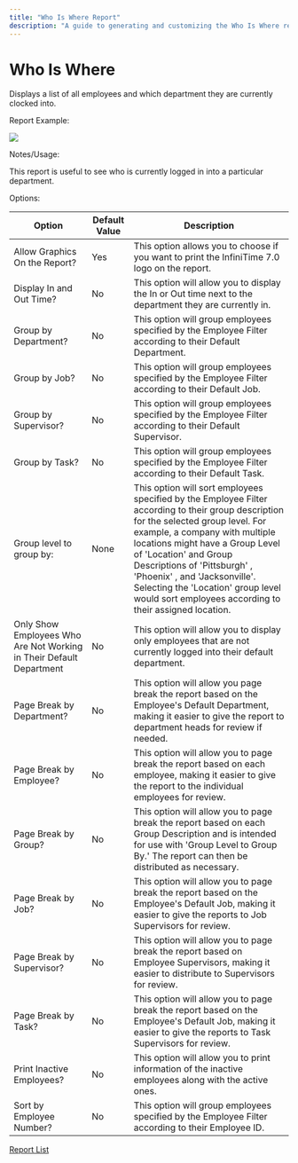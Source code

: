 ```yaml
---
title: "Who Is Where Report"
description: "A guide to generating and customizing the Who Is Where report, showing employee locations and department assignments."
---
```


# Who Is Where

Displays a list of all employees and which department they are currently clocked into.

Report Example:

![](/img/Who_Is_Where.gif)

Notes/Usage:

This report is useful to see who is currently logged in into a particular department.

Options:

| Option                                                              | Default Value | Description                                                                                                                                                                                                                                                                                                                                                                                        |
| ------------------------------------------------------------------- | ------------- | -------------------------------------------------------------------------------------------------------------------------------------------------------------------------------------------------------------------------------------------------------------------------------------------------------------------------------------------------------------------------------------------------- |
| Allow Graphics On the Report?                                       | Yes           | This option allows you to choose if you want to print the InfiniTime 7.0 logo on the report.                                                                                                                                                                                                                                                                                                       |
| Display In and Out Time?                                            | No            | This option will allow you to display the In or Out time next to the department they are currently in.                                                                                                                                                                                                                                                                                             |
| Group by Department?                                                | No            | This option will group employees specified by the Employee Filter according to their Default Department.                                                                                                                                                                                                                                                                                           |
| Group by Job?                                                       | No            | This option will group employees specified by the Employee Filter according to their Default Job.                                                                                                                                                                                                                                                                                                  |
| Group by Supervisor?                                                | No            | This option will group employees specified by the Employee Filter according to their Default Supervisor.                                                                                                                                                                                                                                                                                           |
| Group by Task?                                                      | No            | This option will group employees specified by the Employee Filter according to their Default Task.                                                                                                                                                                                                                                                                                                 |
| Group level to group by:                                            | None          | This option will sort employees specified by the Employee Filter according to their group description for the selected group level. For example, a company with multiple locations might have a Group Level of 'Location' and Group Descriptions of 'Pittsburgh' , 'Phoenix' , and 'Jacksonville'. Selecting the 'Location' group level would sort employees according to their assigned location. |
| Only Show Employees Who Are Not Working in Their Default Department | No            | This option will allow you to display only employees that are not currently logged into their default department.                                                                                                                                                                                                                                                                                  |
| Page Break by Department?                                           | No            | This option will allow you page break the report based on the Employee's Default Department, making it easier to give the report to department heads for review if needed.                                                                                                                                                                                                                         |
| Page Break by Employee?                                             | No            | This option will allow you to page break the report based on each employee, making it easier to give the report to the individual employees for review.                                                                                                                                                                                                                                            |
| Page Break by Group?                                                | No            | This option will allow you to page break the report based on each Group Description and is intended for use with 'Group Level to Group By.' The report can then be distributed as necessary.                                                                                                                                                                                                       |
| Page Break by Job?                                                  | No            | This option will allow you to page break the report based on the Employee's Default Job, making it easier to give the reports to Job Supervisors for review.                                                                                                                                                                                                                                       |
| Page Break by Supervisor?                                           | No            | This option will allow you to page break the report based on Employee Supervisors, making it easier to distribute to Supervisors for review.                                                                                                                                                                                                                                                       |
| Page Break by Task?                                                 | No            | This option will allow you to page break the report based on the Employee's Default Job, making it easier to give the reports to Task Supervisors for review.                                                                                                                                                                                                                                      |
| Print Inactive Employees?                                           | No            | This option will allow you to print information of the inactive employees along with the active ones.                                                                                                                                                                                                                                                                                              |
| Sort by Employee Number?                                            | No            | This option will group employees specified by the Employee Filter according to their Employee ID.                                                                                                                                                                                                                                                                                                  |

[Report List](../Report_List.md)
